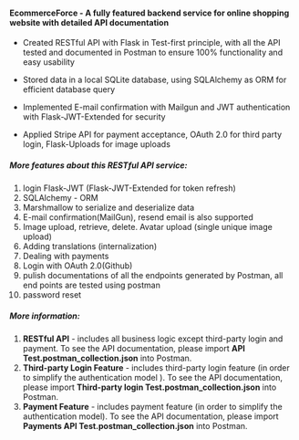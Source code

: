 #### EcommerceForce - A fully featured backend service for online shopping website with detailed API documentation

- Created RESTful API with Flask in Test-first principle, with all the API tested and documented in Postman to ensure 100% functionality and easy usability

- Stored data in a local SQLite database, using SQLAlchemy as ORM for efficient database query

- Implemented E-mail confirmation with Mailgun and JWT authentication with Flask-JWT-Extended for security 

- Applied Stripe API for payment acceptance, OAuth 2.0 for third party login, Flask-Uploads for image uploads

  

##### More features about this RESTful API service:

1. login Flask-JWT (Flask-JWT-Extended for token refresh)
2. SQLAlchemy - ORM
3. Marshmallow to serialize and deserialize data
4. E-mail confirmation(MailGun), resend email is also supported
5. Image upload, retrieve, delete. Avatar upload (single unique image upload)
6. Adding translations (internalization)
7. Dealing with payments
8. Login with OAuth 2.0(Github)
9. pulish documentations of all the endpoints generated by Postman, all end points are tested using postman
10. password reset



##### More information:

1. **RESTful API** - includes all business logic except third-party login and payment. To see the API documentation, please import **API Test.postman_collection.json** into Postman.
2. **Third-party Login Feature** - includes third-party login feature (in order to simplify the authentication model ). To see the API documentation, please import **Third-party login Test.postman_collection.json** into Postman.
3. **Payment Feature** - includes payment feature (in order to simplify the authentication model). To see the API documentation, please import **Payments API Test.postman_collection.json** into Postman.